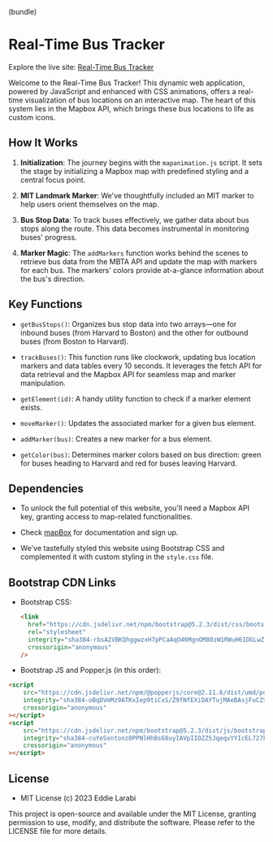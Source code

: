 <!-- @format -->

(bundle)

# Real-Time Bus Tracker

Explore the live site: [Real-Time Bus Tracker](https://selarabi.github.io/Real-Time-Bus-Tracker/)

Welcome to the Real-Time Bus Tracker! This dynamic web application, powered by JavaScript and enhanced with CSS animations, offers a real-time visualization of bus locations on an interactive map. The heart of this system lies in the Mapbox API, which brings these bus locations to life as custom icons.

## How It Works

1. **Initialization**: The journey begins with the `mapanimation.js` script. It sets the stage by initializing a Mapbox map with predefined styling and a central focus point.

2. **MIT Landmark Marker**: We've thoughtfully included an MIT marker to help users orient themselves on the map.

3. **Bus Stop Data**: To track buses effectively, we gather data about bus stops along the route. This data becomes instrumental in monitoring buses' progress.

4. **Marker Magic**: The `addMarkers` function works behind the scenes to retrieve bus data from the MBTA API and update the map with markers for each bus. The markers' colors provide at-a-glance information about the bus's direction.

## Key Functions

- `getBusStops()`: Organizes bus stop data into two arrays—one for inbound buses (from Harvard to Boston) and the other for outbound buses (from Boston to Harvard).

- `trackBuses()`: This function runs like clockwork, updating bus location markers and data tables every 10 seconds. It leverages the fetch API for data retrieval and the Mapbox API for seamless map and marker manipulation.

- `getElement(id)`: A handy utility function to check if a marker element exists.

- `moveMarker()`: Updates the associated marker for a given bus element.

- `addMarker(bus)`: Creates a new marker for a bus element.

- `getColor(bus)`: Determines marker colors based on bus direction: green for buses heading to Harvard and red for buses leaving Harvard.

## Dependencies

- To unlock the full potential of this website, you'll need a Mapbox API key, granting access to map-related functionalities.
- Check [mapBox](https://docs.mapbox.com/mapbox-gl-js/api/) for documentation and sign up.

- We've tastefully styled this website using Bootstrap CSS and complemented it with custom styling in the `style.css` file.

## Bootstrap CDN Links

- Bootstrap CSS:

  ```html
  <link
  	href="https://cdn.jsdelivr.net/npm/bootstrap@5.2.3/dist/css/bootstrap.min.css"
  	rel="stylesheet"
  	integrity="sha384-rbsA2VBKQhggwzxH7pPCaAqO46MgnOM80zW1RWuH61DGLwZJEdK2Kadq2F9CUG65"
  	crossorigin="anonymous"
  />
  ```

- Bootstrap JS and Popper.js (in this order):

```html
<script
	src="https://cdn.jsdelivr.net/npm/@popperjs/core@2.11.6/dist/umd/popper.min.js"
	integrity="sha384-oBqDVmMz9ATKxIep9tiCxS/Z9fNfEXiDAYTujMAeBAsjFuCZSmKbSSUnQlmh/jp3"
	crossorigin="anonymous"
></script>
<script
	src="https://cdn.jsdelivr.net/npm/bootstrap@5.2.3/dist/js/bootstrap.min.js"
	integrity="sha384-cuYeSxntonz0PPNlHhBs68uyIAVpIIOZZ5JqeqvYYIcEL727kskC66kF92t6Xl2V"
	crossorigin="anonymous"
></script>
```

## License

- MIT License (c) 2023 Eddie Larabi

This project is open-source and available under the MIT License, granting permission to use, modify, and distribute the software. Please refer to the LICENSE file for more details.

